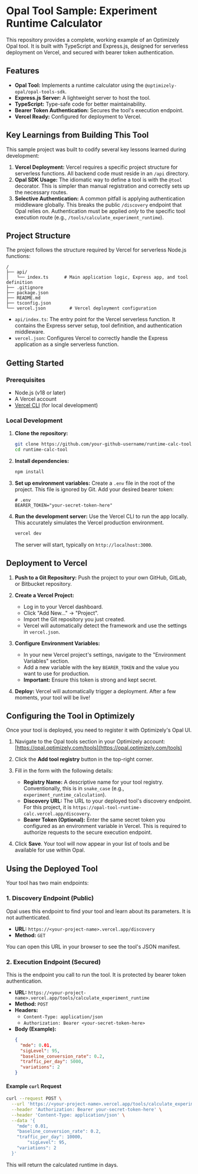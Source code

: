 # Opal Tool Sample: Experiment Runtime Calculator

This repository provides a complete, working example of an Optimizely Opal tool. It is built with TypeScript and Express.js, designed for serverless deployment on Vercel, and secured with bearer token authentication.

## Features

- **Opal Tool:** Implements a runtime calculator using the `@optimizely-opal/opal-tools-sdk`.
- **Express.js Server:** A lightweight server to host the tool.
- **TypeScript:** Type-safe code for better maintainability.
- **Bearer Token Authentication:** Secures the tool's execution endpoint.
- **Vercel Ready:** Configured for deployment to Vercel.

## Key Learnings from Building This Tool

This sample project was built to codify several key lessons learned during development:

1.  **Vercel Deployment:** Vercel requires a specific project structure for serverless functions. All backend code must reside in an `/api` directory.
2.  **Opal SDK Usage:** The idiomatic way to define a tool is with the `@tool` decorator. This is simpler than manual registration and correctly sets up the necessary routes.
3.  **Selective Authentication:** A common pitfall is applying authentication middleware globally. This breaks the public `/discovery` endpoint that Opal relies on. Authentication must be applied _only_ to the specific tool execution route (e.g., `/tools/calculate_experiment_runtime`).

## Project Structure

The project follows the structure required by Vercel for serverless Node.js functions:

```
/
├── api/
│   └── index.ts      # Main application logic, Express app, and tool definition
├── .gitignore
├── package.json
├── README.md
├── tsconfig.json
└── vercel.json         # Vercel deployment configuration
```

- `api/index.ts`: The entry point for the Vercel serverless function. It contains the Express server setup, tool definition, and authentication middleware.
- `vercel.json`: Configures Vercel to correctly handle the Express application as a single serverless function.

## Getting Started

### Prerequisites

- Node.js (v18 or later)
- A Vercel account
- [Vercel CLI](https://vercel.com/docs/cli) (for local development)

### Local Development

1.  **Clone the repository:**

    ```bash
    git clone https://github.com/your-github-username/runtime-calc-tool.git
    cd runtime-calc-tool
    ```

2.  **Install dependencies:**

    ```bash
    npm install
    ```

3.  **Set up environment variables:**
    Create a `.env` file in the root of the project. This file is ignored by Git. Add your desired bearer token:

    ```
    # .env
    BEARER_TOKEN="your-secret-token-here"
    ```

4.  **Run the development server:**
    Use the Vercel CLI to run the app locally. This accurately simulates the Vercel production environment.
    ```bash
    vercel dev
    ```
    The server will start, typically on `http://localhost:3000`.

## Deployment to Vercel

1.  **Push to a Git Repository:**
    Push the project to your own GitHub, GitLab, or Bitbucket repository.

2.  **Create a Vercel Project:**

    - Log in to your Vercel dashboard.
    - Click "Add New..." -> "Project".
    - Import the Git repository you just created.
    - Vercel will automatically detect the framework and use the settings in `vercel.json`.

3.  **Configure Environment Variables:**

    - In your new Vercel project's settings, navigate to the "Environment Variables" section.
    - Add a new variable with the key `BEARER_TOKEN` and the value you want to use for production.
    - **Important:** Ensure this token is strong and kept secret.

4.  **Deploy:**
    Vercel will automatically trigger a deployment. After a few moments, your tool will be live!

## Configuring the Tool in Optimizely

Once your tool is deployed, you need to register it with Optimizely's Opal UI.

1.  Navigate to the Opal tools section in your Optimizely account: [https://opal.optimizely.com/tools](https://opal.optimizely.com/tools)

2.  Click the **Add tool registry** button in the top-right corner.

3.  Fill in the form with the following details:

    - **Registry Name:** A descriptive name for your tool registry. Conventionally, this is in `snake_case` (e.g., `experiment_runtime_calculation`).
    - **Discovery URL:** The URL to your deployed tool's discovery endpoint. For this project, it is `https://opal-tool-runtime-calc.vercel.app/discovery`.
    - **Bearer Token (Optional):** Enter the same secret token you configured as an environment variable in Vercel. This is required to authorize requests to the secure execution endpoint.

4.  Click **Save**. Your tool will now appear in your list of tools and be available for use within Opal.

## Using the Deployed Tool

Your tool has two main endpoints:

### 1. Discovery Endpoint (Public)

Opal uses this endpoint to find your tool and learn about its parameters. It is not authenticated.

- **URL:** `https://<your-project-name>.vercel.app/discovery`
- **Method:** `GET`

You can open this URL in your browser to see the tool's JSON manifest.

### 2. Execution Endpoint (Secured)

This is the endpoint you call to run the tool. It is protected by bearer token authentication.

- **URL:** `https://<your-project-name>.vercel.app/tools/calculate_experiment_runtime`
- **Method:** `POST`
- **Headers:**
  - `Content-Type: application/json`
  - `Authorization: Bearer <your-secret-token-here>`
- **Body (Example):**
  ```json
  {
    "mde": 0.01,
    "sigLevel": 95,
    "baseline_conversion_rate": 0.2,
    "traffic_per_day": 5000,
    "variations": 2
  }
  ```

#### Example `curl` Request

```bash
curl --request POST \
  --url 'https://<your-project-name>.vercel.app/tools/calculate_experiment_runtime' \
  --header 'Authorization: Bearer your-secret-token-here' \
  --header 'Content-Type: application/json' \
  --data '{
    "mde": 0.01,
    "baseline_conversion_rate": 0.2,
    "traffic_per_day": 10000,
        "sigLevel": 95,
    "variations": 2
  }'
```

This will return the calculated runtime in days.
